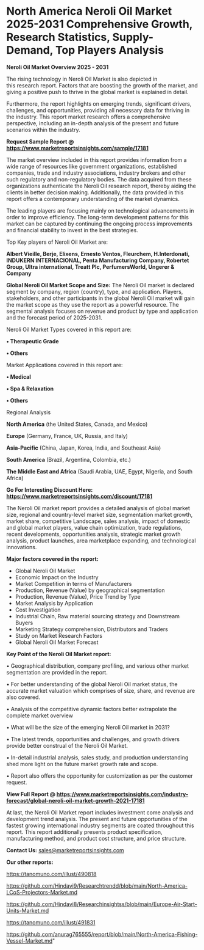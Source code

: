 # North America Neroli Oil Market 2025-2031 Comprehensive Growth, Research Statistics, Supply-Demand,  Top Players Analysis

<Strong> Neroli Oil Market Overview 2025 - 2031</strong>

The rising technology in Neroli Oil Market is also depicted in this research report. Factors that are boosting the growth of the market, and giving a positive push to thrive in the global market is explained in detail.

Furthermore, the report highlights on emerging trends, significant drivers, challenges, and opportunities, providing all necessary data for thriving in the industry. This report market research offers a comprehensive perspective, including an in-depth analysis of the present and future scenarios within the industry.

<strong>Request Sample Report @ <a href=https://www.marketreportsinsights.com/sample/17181>https://www.marketreportsinsights.com/sample/17181</a></strong>

The market overview included in this report provides information from a wide range of resources like government organizations, established companies, trade and industry associations, industry brokers and other such regulatory and non-regulatory bodies. The data acquired from these organizations authenticate the Neroli Oil research report, thereby aiding the clients in better decision making. Additionally, the data provided in this report offers a contemporary understanding of the market dynamics.

The leading players are focusing mainly on technological advancements in order to improve efficiency. The long-term development patterns for this market can be captured by continuing the ongoing process improvements and financial stability to invest in the best strategies.

Top Key players of Neroli Oil Market are:

<strong>Albert Vieille, Berje, Elixens, Ernesto Ventos, Fleurchem, H.Interdonati, INDUKERN INTERNACIONAL, Penta Manufacturing Company, Robertet Group, Ultra international, Treatt Plc, PerfumersWorld, Ungerer & Company</strong>

<strong><b>Global Neroli Oil Market Scope and Size:</b></strong>
The Neroli Oil market is declared segment by company, region (country), type, and application. Players, stakeholders, and other participants in the global Neroli Oil market will gain the market scope as they use the report as a powerful resource. The segmental analysis focuses on revenue and product by type and application and the forecast period of 2025-2031.

Neroli Oil Market Types covered in this report are:

<strong>• Therapeutic Grade

• Others</strong>

Market Applications covered in this report are:

<strong>• Medical

• Spa & Relaxation

• Others</strong> 

Regional Analysis

<strong>North America</strong> (the United States, Canada, and Mexico)

<strong>Europe</strong> (Germany, France, UK, Russia, and Italy)

<strong>Asia-Pacific</strong> (China, Japan, Korea, India, and Southeast Asia)

<strong>South America</strong> (Brazil, Argentina, Colombia, etc.)

<strong>The Middle East and Africa</strong> (Saudi Arabia, UAE, Egypt, Nigeria, and South Africa)

<strong>Go For Interesting Discount Here: <a href=https://www.marketreportsinsights.com/discount/17181>https://www.marketreportsinsights.com/discount/17181</a></strong>

The Neroli Oil market report provides a detailed analysis of global market size, regional and country-level market size, segmentation market growth, market share, competitive Landscape, sales analysis, impact of domestic and global market players, value chain optimization, trade regulations, recent developments, opportunities analysis, strategic market growth analysis, product launches, area marketplace expanding, and technological innovations.

<strong><b>Major factors covered in the report:</b></strong>
<ul>
  <li>Global Neroli Oil Market </li>
  <li>Economic Impact on the Industry</li>
  <li>Market Competition in terms of Manufacturers</li>
  <li>Production, Revenue (Value) by geographical segmentation</li>
  <li>Production, Revenue (Value), Price Trend by Type</li>
  <li>Market Analysis by Application</li>
  <li>Cost Investigation</li>
  <li>Industrial Chain, Raw material sourcing strategy and Downstream Buyers</li>
  <li>Marketing Strategy comprehension, Distributors and Traders</li>
  <li>Study on Market Research Factors</li>
  <li>Global Neroli Oil Market Forecast</li>
</ul>

<strong><b>Key Point of the Neroli Oil Market report:</b></strong>

• Geographical distribution, company profiling, and various other market segmentation are provided in the report.

• For better understanding of the global Neroli Oil market status, the accurate market valuation which comprises of size, share, and revenue are also covered.

• Analysis of the competitive dynamic factors better extrapolate the complete market overview

• What will be the size of the emerging Neroli Oil market in 2031?

• The latest trends, opportunities and challenges, and growth drivers provide better construal of the Neroli Oil Market.

• In-detail industrial analysis, sales study, and production understanding shed more light on the future market growth rate and scope.

• Report also offers the opportunity for customization as per the customer request.

<strong><b>View Full Report @ <a href=https://www.marketreportsinsights.com/industry-forecast/global-neroli-oil-market-growth-2021-17181>https://www.marketreportsinsights.com/industry-forecast/global-neroli-oil-market-growth-2021-17181</a></b></strong>


At last, the Neroli Oil Market report includes investment come analysis and development trend analysis. The present and future opportunities of the fastest growing international industry segments are coated throughout this report. This report additionally presents product specification, manufacturing method, and product cost structure, and price structure.

<strong>Contact Us:</strong>
sales@marketreportsinsights.com

<strong>Our other reports:</strong>

<a href=https://tanomuno.com/illust/490818>https://tanomuno.com/illust/490818</a>

<a href=https://github.com/Hindavi9/Researchtrendd/blob/main/North-America-LCoS-Projectors-Market.md>https://github.com/Hindavi9/Researchtrendd/blob/main/North-America-LCoS-Projectors-Market.md</a>

<a href=https://github.com/Hindavi8/Researchinsightss/blob/main/Europe-Air-Start-Units-Market.md>https://github.com/Hindavi8/Researchinsightss/blob/main/Europe-Air-Start-Units-Market.md</a>

<a href=https://tanomuno.com/illust/491831>https://tanomuno.com/illust/491831</a>

<a href=https://github.com/anurag765555/report/blob/main/North-America-Fishing-Vessel-Market.md>https://github.com/anurag765555/report/blob/main/North-America-Fishing-Vessel-Market.md</a>"
